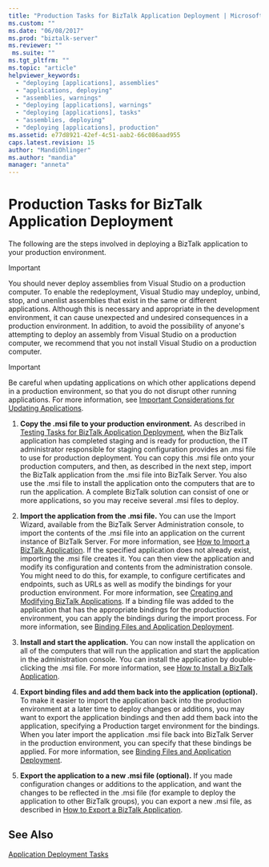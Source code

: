```yaml
---
title: "Production Tasks for BizTalk Application Deployment | Microsoft Docs"
ms.custom: ""
ms.date: "06/08/2017"
ms.prod: "biztalk-server"
ms.reviewer: ""
 ms.suite: ""
ms.tgt_pltfrm: ""
ms.topic: "article"
helpviewer_keywords: 
  - "deploying [applications], assemblies"
  - "applications, deploying"
  - "assemblies, warnings"
  - "deploying [applications], warnings"
  - "deploying [applications], tasks"
  - "assemblies, deploying"
  - "deploying [applications], production"
ms.assetid: e77d8921-42ef-4c51-aab2-66c086aad955
caps.latest.revision: 15
author: "MandiOhlinger"
ms.author: "mandia"
manager: "anneta"
---
```

# Production Tasks for BizTalk Application Deployment
The following are the steps involved in deploying a BizTalk application to your production environment.  
  
> [!IMPORTANT]
>  You should never deploy assemblies from Visual Studio on a production computer. To enable the redeployment, Visual Studio may undeploy, unbind, stop, and unenlist assemblies that exist in the same or different applications. Although this is necessary and appropriate in the development environment, it can cause unexpected and undesired consequences in a production environment. In addition, to avoid the possibility of anyone's attempting to deploy an assembly from Visual Studio on a production computer, we recommend that you not install Visual Studio on a production computer.  
  
> [!IMPORTANT]
>  Be careful when updating applications on which other applications depend in a production environment, so that you do not disrupt other running applications. For more information, see [Important Considerations for Updating Applications](../core/important-considerations-for-updating-applications.md).  
  
1.  **Copy the .msi file to your production environment.** As described in [Testing Tasks for BizTalk Application Deployment](../core/testing-tasks-for-biztalk-application-deployment.md), when the BizTalk application has completed staging and is ready for production, the IT administrator responsible for staging configuration provides an .msi file to use for production deployment. You can copy this .msi file onto your production computers, and then, as described in the next step, import the BizTalk application from the .msi file into BizTalk Server. You also use the .msi file to install the application onto the computers that are to run the application. A complete BizTalk solution can consist of one or more applications, so you may receive several .msi files to deploy.  
  
2.  **Import the application from the .msi file.** You can use the Import Wizard, available from the BizTalk Server Administration console, to import the contents of the .msi file into an application on the current instance of BizTalk Server. For more information, see [How to Import a BizTalk Application](../core/how-to-import-a-biztalk-application.md). If the specified application does not already exist, importing the .msi file creates it. You can then view the application and modify its configuration and contents from the administration console. You might need to do this, for example, to configure certificates and endpoints, such as URLs as well as modify the bindings for your production environment. For more information, see [Creating and Modifying BizTalk Applications](../core/creating-and-modifying-biztalk-applications.md). If a binding file was added to the application that has the appropriate bindings for the production environment, you can apply the bindings during the import process. For more information, see [Binding Files and Application Deployment](../core/binding-files-and-application-deployment.md).  
  
3.  **Install and start the application.** You can now install the application on all of the computers that will run the application and start the application in the administration console. You can install the application by double-clicking the .msi file. For more information, see [How to Install a BizTalk Application](../core/how-to-install-a-biztalk-application.md).  
  
4.  **Export binding files and add them back into the application (optional).** To make it easier to import the application back into the production environment at a later time to deploy changes or additions, you may want to export the application bindings and then add them back into the application, specifying a Production target environment for the bindings. When you later import the application .msi file back into BizTalk Server in the production environment, you can specify that these bindings be applied. For more information, see [Binding Files and Application Deployment](../core/binding-files-and-application-deployment.md).  
  
5.  **Export the application to a new .msi file (optional).** If you made configuration changes or additions to the application, and want the changes to be reflected in the .msi file (for example to deploy the application to other BizTalk groups), you can export a new .msi file, as described in  [How to Export a BizTalk Application](../core/how-to-export-a-biztalk-application.md).  
  
## See Also  
 [Application Deployment Tasks](../core/application-deployment-tasks.md)